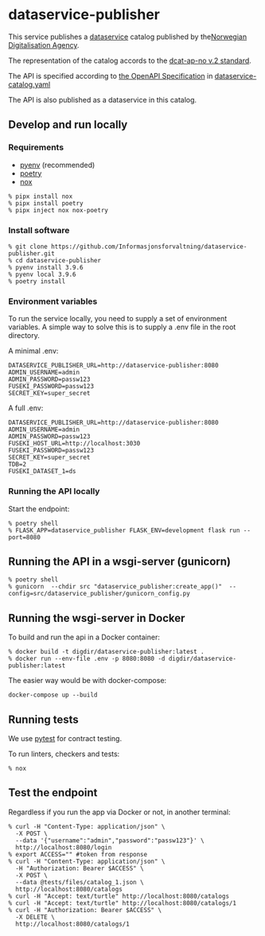 # dataservice-publisher

This service publishes a [dataservice](https://www.w3.org/TR/vocab-dcat-2/#Class:Data_Service) catalog published by the[Norwegian Digitalisation Agency](https://digdir.no).

The representation of the catalog accords to the [dcat-ap-no v.2 standard](https://github.com/Informasjonsforvaltning/dcat-ap-no/tree/review).

The API is specified according to [the OpenAPI Specification](https://github.com/OAI/OpenAPI-Specification) in [dataservice-catalog.yaml](./dataservice-catalog.yaml)

The API is also published as a dataservice in this catalog.

## Develop and run locally

### Requirements

- [pyenv](https://github.com/pyenv/pyenv) (recommended)
- [poetry](https://python-poetry.org/)
- [nox](https://nox.thea.codes/en/stable/)

```Shell
% pipx install nox
% pipx install poetry
% pipx inject nox nox-poetry
```

### Install software

```Shell
% git clone https://github.com/Informasjonsforvaltning/dataservice-publisher.git
% cd dataservice-publisher
% pyenv install 3.9.6
% pyenv local 3.9.6
% poetry install
```

### Environment variables

To run the service locally, you need to supply a set of environment variables. A simple way to solve this is to supply a .env file in the root directory.

A minimal .env:

```Shell
DATASERVICE_PUBLISHER_URL=http://dataservice-publisher:8080
ADMIN_USERNAME=admin
ADMIN_PASSWORD=passw123
FUSEKI_PASSWORD=passw123
SECRET_KEY=super_secret
```

A full .env:

```Shell
DATASERVICE_PUBLISHER_URL=http://dataservice-publisher:8080
ADMIN_USERNAME=admin
ADMIN_PASSWORD=passw123
FUSEKI_HOST_URL=http://localhost:3030
FUSEKI_PASSWORD=passw123
SECRET_KEY=super_secret
TDB=2
FUSEKI_DATASET_1=ds
```

### Running the API locally

 Start the endpoint:

```Shell
% poetry shell
% FLASK_APP=dataservice_publisher FLASK_ENV=development flask run --port=8080
```

## Running the API in a wsgi-server (gunicorn)

```Shell
% poetry shell
% gunicorn  --chdir src "dataservice_publisher:create_app()"  --config=src/dataservice_publisher/gunicorn_config.py
```

## Running the wsgi-server in Docker

To build and run the api in a Docker container:

```Shell
% docker build -t digdir/dataservice-publisher:latest .
% docker run --env-file .env -p 8080:8080 -d digdir/dataservice-publisher:latest
```

The easier way would be with docker-compose:

```Shell
docker-compose up --build
```

## Running tests

We use [pytest](https://docs.pytest.org/en/latest/) for contract testing.

To run linters, checkers and tests:

```Shell
% nox
```

## Test the endpoint

Regardless if you run the app via Docker or not, in another terminal:

```Shell
% curl -H "Content-Type: application/json" \
  -X POST \
  --data '{"username":"admin","password":"passw123"}' \
  http://localhost:8080/login
% export ACCESS="" #token from response
% curl -H "Content-Type: application/json" \
  -H "Authorization: Bearer $ACCESS" \
  -X POST \
  --data @tests/files/catalog_1.json \
  http://localhost:8080/catalogs
% curl -H "Accept: text/turtle" http://localhost:8080/catalogs
% curl -H "Accept: text/turtle" http://localhost:8080/catalogs/1
% curl -H "Authorization: Bearer $ACCESS" \
  -X DELETE \
  http://localhost:8080/catalogs/1
```
